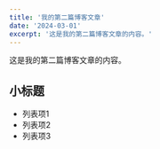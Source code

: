 ```yaml
---
title: '我的第二篇博客文章'
date: '2024-03-01'
excerpt: '这是我的第二篇博客文章的内容。'
---
```


这是我的第二篇博客文章的内容。

## 小标题

- 列表项1
- 列表项2
- 列表项3
